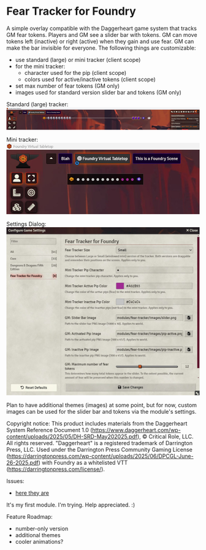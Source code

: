 # Fear Tracker for Foundry
A simple overlay compatible with the Daggerheart game system that tracks GM fear tokens. Players and GM see a slider bar with tokens. GM can move tokens left (inactive) or right (active) when they gain and use fear. GM can make the bar invisible for everyone. The following things are customizable:
- use standard (large) or mini tracker (client scope)
- for the mini tracker:
  - character used for the pip (client scope)
  - colors used for active/inactive tokens (client scope)
- set max number of fear tokens (GM only)
- images used for standard version slider bar and tokens (GM only)

Standard (large) tracker:
![Large Tracker](./screenshots/fear-tracker-1.jpg)

Mini tracker:
![Mini Tracker](./screenshots/fear-tracker-2.jpg)

Settings Dialog:
![Settings](./screenshots/fear-tracker-3.jpg)

Plan to have additional themes (images) at some point, but for now, custom images can be used for the slider bar and tokens via the module's settings.

Copyright notice:
This product includes materials from the Daggerheart System Reference Document 1.0 (https://www.daggerheart.com/wp-content/uploads/2025/05/DH-SRD-May202025.pdf), © Critical Role, LLC. All rights reserved. "Daggerheart" is a registered trademark of Darrington Press, LLC. Used under the Darrington Press Community Gaming License (https://darringtonpress.com/wp-content/uploads/2025/06/DPCGL-June-26-2025.pdf) with Foundry as a whitelisted VTT (https://darringtonpress.com/license/).

Issues:
- [here they are](https://github.com/andrewbrick/Daggerheart-Fear-Tracker-for-Foundry/issues)

It's my first module. I'm trying. Help appreciated. :)

Feature Roadmap:
- number-only version
- additional themes
- cooler animations? 
